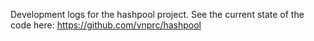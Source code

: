 Development logs for the hashpool project. See the current state of the code here: https://github.com/vnprc/hashpool
